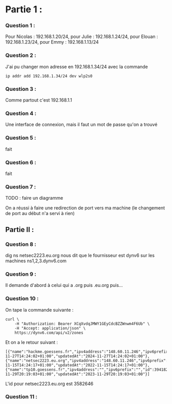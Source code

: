 # Partie 1 :

### Question 1 : 

Pour Nicolas : 192.168.1.20/24, pour Julie : 192.168.1.24/24,  pour Elouan : 192.168.1.23/24, pour Emmy : 192.168.1.13/24

### Question 2 : 

J'ai pu changer mon adresse en 192.168.1.34/24 avec la commande 

```
ip addr add 192.168.1.34/24 dev wlp2s0
```

### Question 3 :

Comme partout c'est 192.168.1.1

### Question 4 :

Une interface de connexion, mais il faut un mot de passe qu'on a trouvé

### Question 5 : 

fait

### Question 6 : 

fait

### Question 7 :

TODO : faire un diagramme 

On a réussi à faire une redirection de port vers ma machine (le changement de port au début n'a servi à rien)


## Partie II : 


### Question 8 :

dig ns  netsec2223.eu.org nous dit que le fournisseur est dynv6 sur les machines ns1,2,3.dynv6.com

### Question 9 :

Il demande d'abord à celui qui a .org puis .eu.org puis... 

### Question 10 :

On tape la commande suivante : 

```
curl \
    -H "Authorization: Bearer XCqXvdqJMWY1GEyCdcBZZWnwm4F6Ub" \
    -H "Accept: application/json" \
    https://dynv6.com/api/v2/zones
```

Et on a le retour suivant :

```
[{"name":"hackme.goessens.fr","ipv4address":"148.60.11.246","ipv6prefix":"","id":4507942,"createdAt":"2024-11-27T14:24:02+01:00","updatedAt":"2024-11-27T14:24:02+01:00"},
{"name":"netsec2223.eu.org","ipv4address":"148.60.11.246","ipv6prefix":"2001:db8:85a3::8a2e:370:7334","id":3582646,"createdAt":"2022-11-15T14:24:17+01:00","updatedAt":"2022-11-15T14:24:17+01:00"},
{"name":"tp10.goessens.fr","ipv4address":"","ipv6prefix":"","id":3941821,"createdAt":"2023-11-29T20:19:03+01:00","updatedAt":"2023-11-29T20:19:03+01:00"}]
```

L'id pour netsec2223.eu.org est 3582646

### Question 11 :

